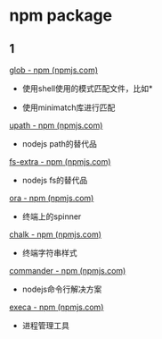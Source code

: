 # npm package



## 1

[glob - npm (npmjs.com)](https://www.npmjs.com/package/glob)

- 使用shell使用的模式匹配文件，比如*

- 使用minimatch库进行匹配

[upath - npm (npmjs.com)](https://www.npmjs.com/package/upath)

- nodejs path的替代品

[fs-extra - npm (npmjs.com)](https://www.npmjs.com/package/fs-extra)

- nodejs fs的替代品

[ora - npm (npmjs.com)](https://www.npmjs.com/package/ora)

- 终端上的spinner

[chalk - npm (npmjs.com)](https://www.npmjs.com/package/chalk)

- 终端字符串样式

[commander - npm (npmjs.com)](https://www.npmjs.com/package/commander)

- nodejs命令行解决方案

[execa - npm (npmjs.com)](https://www.npmjs.com/package/execa)

- 进程管理工具

